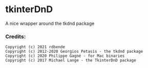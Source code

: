 # tkinterDnD
A nice wrapper around the tkdnd package

### Credits:

```
Copyright (c) 2021 rdbende
Copyright (c) 2012-2020 Georgios Petasis - the tkdnd package
Copyright (c) 2020 Philippe Gagné - for Mac binaries
Copyright (c) 2017 Michael Lange - the TkinterDnD package
```